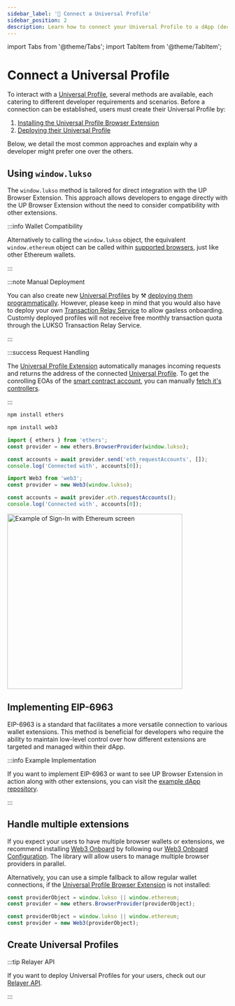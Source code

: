 ```yaml
---
sidebar_label: '🔗 Connect a Universal Profile'
sidebar_position: 2
description: Learn how to connect your Universal Profile to a dApp (decentralized application) on LUKSO.
---
```


import Tabs from '@theme/Tabs';
import TabItem from '@theme/TabItem';

# Connect a Universal Profile

To interact with a [Universal Profile](../../standards/universal-profile/introduction.md), several methods are available, each catering to different developer requirements and scenarios. Before a connection can be established, users must create their Universal Profile by:

1. [Installing the Universal Profile Browser Extension](/install-up-browser-extension)
2. [Deploying their Universal Profile](https://my.universalprofile.cloud)

Below, we detail the most common approaches and explain why a developer might prefer one over the others.

## Using `window.lukso`

The `window.lukso` method is tailored for direct integration with the UP Browser Extension. This approach allows developers to engage directly with the UP Browser Extension without the need to consider compatibility with other extensions.

:::info Wallet Compatibility

Alternatively to calling the `window.lukso` object, the equivalent `window.ethereum` object can be called within [supported browsers](/install-up-browser-extension), just like other Ethereum wallets.

:::

:::note Manual Deployment

You can also create new [Universal Profiles](../../standards/universal-profile/introduction.md) by ⚒️ [deploying them programmatically](../../learn/expert-guides/universal-profile/create-profile.md). However, please keep in mind that you would also have to deploy your own [Transaction Relay Service](../../standards/relayer-api.md) to allow gasless onboarding. Customly deployed profiles will not receive free monthly transaction quota through the LUKSO Transaction Relay Service.

:::

:::success Request Handling

The [Universal Profile Extension](/install-up-browser-extension) automatically manages incoming requests and returns the address of the connected [Universal Profile](../../standards/universal-profile/introduction.md). To get the conrolling EOAs of the [smart contract account](../../standards/universal-profile/lsp0-erc725account.md), you can manually [fetch it's controllers](../expert-guides/key-manager/get-controller-permissions.md).

:::

<Tabs groupId="provider-lib">
  <TabItem value="ethers" label="ethers">

```sh
npm install ethers
```

  </TabItem>
  <TabItem value="web3" label="web3">

```sh
npm install web3
```

  </TabItem>
</Tabs>

<Tabs groupId="provider-lib">
  <TabItem value="ethers" label="ethers">

```js
import { ethers } from 'ethers';
const provider = new ethers.BrowserProvider(window.lukso);

const accounts = await provider.send('eth_requestAccounts', []);
console.log('Connected with', accounts[0]);
```

  </TabItem>
  <TabItem value="web3" label="web3">

```js
import Web3 from 'web3';
const provider = new Web3(window.lukso);

const accounts = await provider.eth.requestAccounts();
console.log('Connected with', accounts[0]);
```

  </TabItem>
</Tabs>

<div style={{textAlign: 'center'}}>

<img
    src="/img/learn/up_extension_connect.png"
    alt="Example of Sign-In with Ethereum screen"
    width="400"
/>

</div>

## Implementing EIP-6963

EIP-6963 is a standard that facilitates a more versatile connection to various wallet extensions. This method is beneficial for developers who require the ability to maintain low-level control over how different extensions are targeted and managed within their dApp.

:::info Example Implementation

If you want to implement EIP-6963 or want to see UP Browser Extension in action along with other extensions, you can visit the [example dApp repository](https://github.com/lukso-network/example-eip-6963-test-dapp).

:::

## Handle multiple extensions

If you expect your users to have multiple browser wallets or extensions, we recommend installing [Web3 Onboard](https://onboard.blocknative.com/) by following our [Web3 Onboard Configuration](./web3-onboard.md). The library will allow users to manage multiple browser providers in parallel.

Alternatively, you can use a simple fallback to allow regular wallet connections, if the [Universal Profile Browser Extension](/install-up-browser-extension) is not installed:

<Tabs groupId="provider-lib">
  <TabItem value="ethers" label="ethers">

```js
const providerObject = window.lukso || window.ethereum;
const provider = new ethers.BrowserProvider(providerObject);
```

  </TabItem>
  <TabItem value="web3" label="web3">

```js
const providerObject = window.lukso || window.ethereum;
const provider = new Web3(providerObject);
```

  </TabItem>
</Tabs>

## Create Universal Profiles

:::tip Relayer API

If you want to deploy Universal Profiles for your users, check out our [Relayer API](../../tools/relayer-developer.md).

:::
